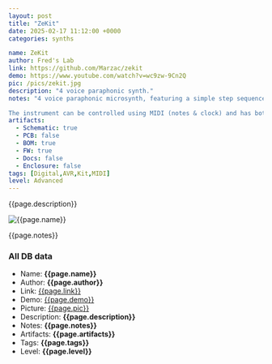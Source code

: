 ```yaml
---
layout: post
title: "ZeKit"
date: 2025-02-17 11:12:00 +0000
categories: synths

name: ZeKit
author: Fred's Lab
link: https://github.com/Marzac/zekit
demo: https://www.youtube.com/watch?v=wc9zw-9Cn2Q
pic: /pics/zekit.jpg
description: "4 voice paraphonic synth."
notes: "4 voice paraphonic microsynth, featuring a simple step sequencer, various digital waveforms, an analog VCF, VCA and two AR analog envelopes.

The instrument can be controlled using MIDI (notes & clock) and has both a sync and audio inputs. External audio sources can be mixed in or be processed through the VCF / VCA."
artifacts:
  - Schematic: true
  - PCB: false
  - BOM: true
  - FW: true
  - Docs: false
  - Enclosure: false
tags: [Digital,AVR,Kit,MIDI]
level: Advanced
---
```


{{page.description}}

![{{page.name}}]({{page.pic}})

{{page.notes}}

### All DB data
- Name: **{{page.name}}**
- Author: **{{page.author}}**
- Link: [{{page.link}}]({{page.link}})
- Demo: [{{page.demo}}]({{page.demo}})
- Picture: [{{page.pic}}]({{page.pic}})
- Description: **{{page.description}}**
- Notes: **{{page.notes}}**
- Artifacts: **{{page.artifacts}}**
- Tags: **{{page.tags}}**
- Level: **{{page.level}}**
